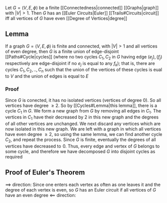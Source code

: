 Let $G=(V,E,\phi)$ be a finite [[Connectedness|connected]] [[Graphs|graph]] with $\left| V \right|>1$. Then $G$ has an [[Euler Circuits|Euler]] [[Trails#Circuits|circuit]] iff all vertices of $G$ have even [[Degree of Vertices|degree]]
## Lemma 
If a graph $G=(V,E,\phi)$ is finite and connected, with $\left| V \right|>1$ and all vertices of even degree, then $G$ is a finite union of edge-disjoint [[Paths#Cycle|cycles]] (where no two cycles $C_{1},C_{2}$ in $G$ having edge $(e_{j}),(f_{j})$ respectively are edge-disjoint if no $e_{j}$ is 
equal to any $f_{k}$); that is, there are cycles $C_{1},C_{2},..,C_{n}$ such that the union of the vertices of these cycles is eual to $V$ and the union of edges is equal to $E$
### Proof
Since $G$ is conected, it has no isolated vertices (vertices of degree 0). So all vertices have degree $\geq 2$. So by [[Cycles#Lemma|this lemma]], there is a cycle $C_{1}$ in $G$. We form a new graph from $G$ by removing all edges in $C_{1}$. The vertices in $C_{1}$ have their decreased by $2$ in this new graph and the degrees of all other vertices are unchanged. We next discard any vertices which are now isolated in this new graph. We are left with a graph in which all vertices have even degree $\geq 2$, so using the same lemma, we can find another cycle $C_{2}$, and repeat the process. Since $G$ is finite, eventually the degrees of all vertices have decreased to $\hspace{0pt}0$. Thus, every edge and vertex of $G$ belongs to some cycle, and therefore we have decomposed $G$ into disjoint cycles as required 
## Proof of Euler's Theorem
$\implies$ direction:
Since one enters each vertex as often as one leaves it and the degree of each vertex is even, so $G$ has an Euler circuit if all vertices of $G$ have an even degree
$\impliedby$ direction:
